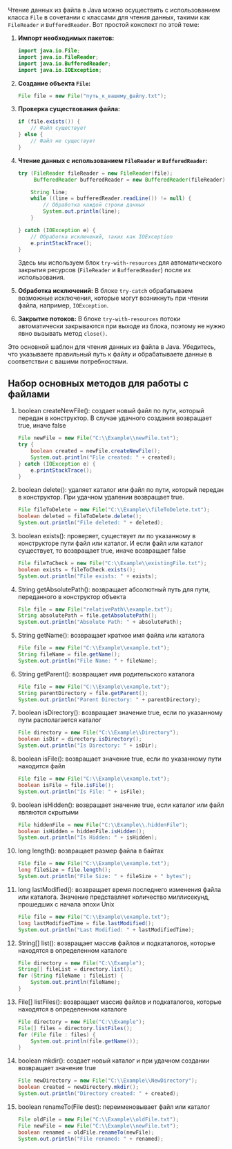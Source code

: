 
Чтение данных из файла в Java можно осуществить с использованием класса `File` в сочетании с классами для чтения данных, такими как `FileReader` и `BufferedReader`. Вот простой конспект по этой теме:

1. **Импорт необходимых пакетов:**
   ```java
   import java.io.File;
   import java.io.FileReader;
   import java.io.BufferedReader;
   import java.io.IOException;
   ```

2. **Создание объекта `File`:**
   ```java
   File file = new File("путь_к_вашему_файлу.txt");
   ```

3. **Проверка существования файла:**
   ```java
   if (file.exists()) {
       // Файл существует
   } else {
       // Файл не существует
   }
   ```

4. **Чтение данных с использованием `FileReader` и `BufferedReader`:**
   ```java
   try (FileReader fileReader = new FileReader(file);
        BufferedReader bufferedReader = new BufferedReader(fileReader)) {

       String line;
       while ((line = bufferedReader.readLine()) != null) {
           // Обработка каждой строки данных
           System.out.println(line);
       }

   } catch (IOException e) {
       // Обработка исключений, таких как IOException
       e.printStackTrace();
   }
   ```

   Здесь мы используем блок `try-with-resources` для автоматического закрытия ресурсов (`FileReader` и `BufferedReader`) после их использования.

5. **Обработка исключений:**
   В блоке `try-catch` обрабатываем возможные исключения, которые могут возникнуть при чтении файла, например, `IOException`.

6. **Закрытие потоков:**
   В блоке `try-with-resources` потоки автоматически закрываются при выходе из блока, поэтому не нужно явно вызывать метод `close()`.

Это основной шаблон для чтения данных из файла в Java. Убедитесь, что указываете правильный путь к файлу и обрабатываете данные в соответствии с вашими потребностями.

## Набор основных методов для работы с файлами


1. boolean createNewFile(): создает новый файл по пути, который передан в конструктор. В случае удачного создания возвращает true, иначе false

   ```java
   File newFile = new File("C:\\Example\\newFile.txt");
   try {
       boolean created = newFile.createNewFile();
       System.out.println("File created: " + created);
   } catch (IOException e) {
       e.printStackTrace();
   }
   ```

2. boolean delete(): удаляет каталог или файл по пути, который передан в конструктор. При удачном удалении возвращает true.
   ```java
   File fileToDelete = new File("C:\\Example\\fileToDelete.txt");
   boolean deleted = fileToDelete.delete();
   System.out.println("File deleted: " + deleted);
   ```

3. boolean exists(): проверяет, существует ли по указанному в конструкторе пути файл или каталог. И если файл или каталог существует, то возвращает true, иначе возвращает false
   ```java
   File fileToCheck = new File("C:\\Example\\existingFile.txt");
   boolean exists = fileToCheck.exists();
   System.out.println("File exists: " + exists);
   ```

4. String getAbsolutePath(): возвращает абсолютный путь для пути, переданного в конструктор объекта

   ```java
   File file = new File("relativePath\\example.txt");
   String absolutePath = file.getAbsolutePath();
   System.out.println("Absolute Path: " + absolutePath);
   ```

5. String getName(): возвращает краткое имя файла или каталога
   ```java
   File file = new File("C:\\Example\\example.txt");
   String fileName = file.getName();
   System.out.println("File Name: " + fileName);
   ```

6. String getParent(): возвращает имя родительского каталога
   ```java
   File file = new File("C:\\Example\\example.txt");
   String parentDirectory = file.getParent();
   System.out.println("Parent Directory: " + parentDirectory);
   ```

7. boolean isDirectory(): возвращает значение true, если по указанному пути располагается каталог
   ```java
   File directory = new File("C:\\Example\\Directory");
   boolean isDir = directory.isDirectory();
   System.out.println("Is Directory: " + isDir);
   ```


8. boolean isFile(): возвращает значение true, если по указанному пути находится файл
   ```java
   File file = new File("C:\\Example\\example.txt");
   boolean isFile = file.isFile();
   System.out.println("Is File: " + isFile);
   ```

9. boolean isHidden(): возвращает значение true, если каталог или файл являются скрытыми
   ```java
   File hiddenFile = new File("C:\\Example\\.hiddenFile");
   boolean isHidden = hiddenFile.isHidden();
   System.out.println("Is Hidden: " + isHidden);
   ```


10. long length(): возвращает размер файла в байтах
    ```java
    File file = new File("C:\\Example\\example.txt");
    long fileSize = file.length();
    System.out.println("File Size: " + fileSize + " bytes");
    ```

11. long lastModified(): возвращает время последнего изменения файла или каталога. Значение представляет количество миллисекунд, прошедших с начала эпохи Unix
    ```java
    File file = new File("C:\\Example\\example.txt");
    long lastModifiedTime = file.lastModified();
    System.out.println("Last Modified: " + lastModifiedTime);
    ```

12. String[] list(): возвращает массив файлов и подкаталогов, которые находятся в определенном каталоге
    ```java
    File directory = new File("C:\\Example");
    String[] fileList = directory.list();
    for (String fileName : fileList) {
        System.out.println(fileName);
    }
    ```


13. File[] listFiles(): возвращает массив файлов и подкаталогов, которые находятся в определенном каталоге
    ```java
    File directory = new File("C:\\Example");
    File[] files = directory.listFiles();
    for (File file : files) {
        System.out.println(file.getName());
    }
    ```

14. boolean mkdir(): создает новый каталог и при удачном создании возвращает значение true
    ```java
    File newDirectory = new File("C:\\Example\\NewDirectory");
    boolean created = newDirectory.mkdir();
    System.out.println("Directory created: " + created);
    ```


15. boolean renameTo(File dest): переименовывает файл или каталог
    ```java
    File oldFile = new File("C:\\Example\\oldFile.txt");
    File newFile = new File("C:\\Example\\newFile.txt");
    boolean renamed = oldFile.renameTo(newFile);
    System.out.println("File renamed: " + renamed);
    ```
